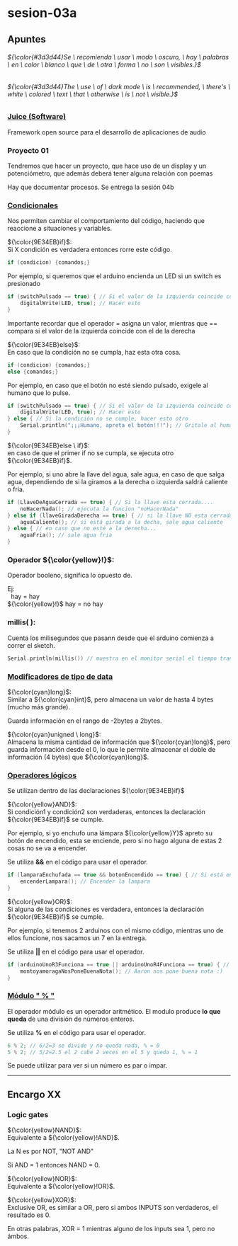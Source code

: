 # sesion-03a

## Apuntes
###### ${\color{#3d3d44}Se \ recomienda \ usar \ modo \ oscuro, \ hay \ palabras \ en \ color \ blanco \ que \ de \ otra \ forma \ no \ son \ visibles.}$ <br/>
###### ${\color{#3d3d44}The \ use \ of \ dark mode \ is \ recommended, \ there's \ white \ colored \ text \ that \ otherwise \ is \ not \ visible.}$ <br/>

### [Juice (Software)](https://juce.com/#:~:text=JUCE%20is%20the%20most%20widely%20used%20framework%20for,VST%2C%20VST3%2C%20AU%2C%20AUv3%2C%20AAX%20and%20LV2%20plug-ins.)
Framework open source para el desarrollo de aplicaciones de audio

### Proyecto 01
Tendremos que hacer un proyecto, que hace uso de un display y un potenciómetro, que además deberá tener alguna relación con poemas

Hay que documentar procesos. Se entrega la sesión 04b

### [Condicionales](https://www.youtube.com/watch?v=cHrd2lWT2hI) 
Nos permiten cambiar el comportamiento del código, haciendo que reaccione a situaciones y variables.

${\color{9E34EB}if}$: <br> <!-- subtitulo -->
Si X condición es verdadera entonces rorre este código.

````cpp
if (condicion) {comandos;}
````

Por ejemplo, si queremos que el arduino encienda un LED si un switch es presionado

````cpp
if (switchPulsado == true) { // Si el valor de la izquierda coincide con el de la derecha...
    digitalWrite(LED, true); // Hacer esto
}
````

Importante recordar que el operador = asigna un valor, mientras que == compara si el valor de la izquierda coincide con el de la derecha

${\color{9E34EB}else}$: <br> <!-- subtitulo -->
En caso que la condición no se cumpla, haz esta otra cosa.

````cpp
if (condicion) {comandos;}
else {comandos;}
````

Por ejemplo, en caso que el botón no esté siendo pulsado, exigele al humano que lo pulse.

````cpp
if (switchPulsado == true) { // Si el valor de la izquierda coincide con el de la derecha...
    digitalWrite(LED, true); // Hacer esto
} else { // Si la condición no se cumple, hacer esto otro
    Serial.println("¡¡¡Humano, apreta el botón!!!"); // Gritale al humano por el monitor serial
}
````

${\color{9E34EB}else \ if}$: <br> <!-- subtitulo -->
en caso de que el primer if no se cumpla, se ejecuta otro ${\color{9E34EB}if}$.

Por ejemplo, si uno abre la llave del agua, sale agua, en caso de que salga agua, dependiendo de si la giramos a la derecha o izquierda saldrá caliente o fria.

````cpp
if (LlaveDeAguaCerrada == true) { // Si la llave esta cerrada....
    noHacerNada(); // ejecuta la funcion "noHacerNada"
} else if (llaveGiradaDerecha == true) { // si la llave NO esta cerrada, ve si la llave esta girada a la derecha
    aguaCaliente(); // si está girada a la decha, sale agua caliente
} else { // en caso que no esté a la derecha...
    aguaFria(); // sale agua fria
}
````

### Operador ${\color{yellow}!}$:
Operador booleno, significa lo opuesto de.

Ej: <br>
&nbsp; hay = hay <br>
${\color{yellow}!}$ hay = no hay

### millis( ):
Cuenta los milisegundos que pasann desde que el arduino comienza a correr el sketch.

````cpp
Serial.println(millis()) // muestra en el monitor serial el tiempo transcurrido
````

### [Modificadores de tipo de data](https://www.programiz.com/cpp-programming/type-modifiers)

${\color{cyan}long}$: <br>
Similar a ${\color{cyan}int}$, pero almacena un valor de hasta 4 bytes (mucho más grande).

Guarda información en el rango de -2bytes a 2bytes.

${\color{cyan}unigned \ long}$: <br>
Almacena la misma cantidad de información que ${\color{cyan}long}$, pero guarda información desde el 0, lo que le permite almacenar el doble de información (4 bytes) que ${\color{cyan}long}$.

### [Operadores lógicos](https://www.w3schools.com/cpp/cpp_operators_logical.asp)

Se utilizan dentro de las declaraciones ${\color{9E34EB}if}$

${\color{yellow}AND}$: <br> <!-- subtitulo -->
Si condición1 y condición2 son verdaderas, entonces la declaración ${\color{9E34EB}if}$ se cumple.

Por ejemplo, si yo enchufo una lámpara ${\color{yellow}Y}$ apreto su botón de encendido, esta se enciende, pero si no hago alguna de estas 2 cosas no se va a encender. 

Se utiliza **&&** en el código para usar el operador.

````cpp
if (lamparaEnchufada == true && botonEncendido == true) { // Si está enchufada y fue pulsado el botón...
    encenderLampara(); // Encender la lampara
}
````

${\color{yellow}OR}$: <br> <!-- subtitulo -->
Si alguna de las condiciones es verdadera, entonces la declaración ${\color{9E34EB}if}$ se cumple.

Por ejemplo, si tenemos 2 arduinos con el mismo código, mientras uno de ellos funcione, nos sacamos un 7 en la entrega.

Se utiliza **||** en el código para usar el operador.

````cpp
if (arduinoUnoR3Funciona == true || arduinoUnoR4Funciona == true) { // Si alguno de estos arduinos funciona...
    montoyamoragaNosPoneBuenaNota(); // Aaron nos pone buena nota :)
}
````

### [Módulo " % "](https://www.geeksforgeeks.org/cpp/modulo-operator-in-c-cpp-with-examples/)

El operador módulo es un operador aritmético. El modulo produce **lo que queda** de una división de números enteros.

Se utiliza **%** en el código para usar el operador.

````cpp
6 % 2; // 6/2=3 se divide y no queda nada, % = 0
5 % 2; // 5/2=2.5 el 2 cabe 2 veces en el 5 y queda 1, % = 1
````

Se puede utilizar para ver si un número es par o impar.

-----------------------------------------------------------------------------------------------------------
## Encargo XX <!-- Investigar NAND, NOR y XOR -->
### Logic gates
${\color{yellow}NAND}$: <br> <!-- subtitulo -->
Equivalente a ${\color{yellow}!AND}$.

La N es por NOT, "NOT AND"

Si AND = 1 entonces NAND = 0.

${\color{yellow}NOR}$: <br> <!-- subtitulo -->
Equivalente a ${\color{yellow}!OR}$.

${\color{yellow}XOR}$: <br> <!-- subtitulo -->
Exclusive OR, es similar a OR, pero si ambos INPUTS son verdaderos, el resultado es 0.

En otras palabras, XOR = 1 mientras alguno de los inputs sea 1, pero no ámbos.